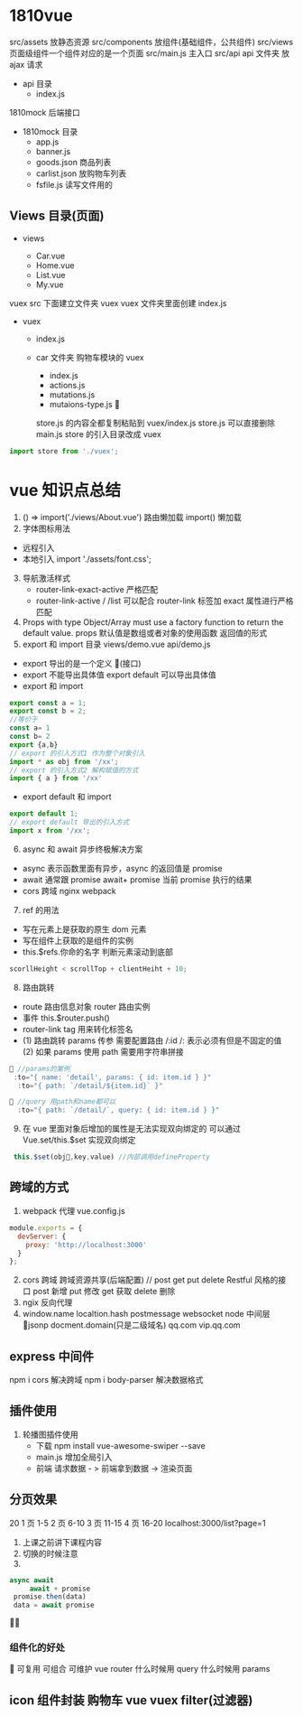# 1810vue

src/assets 放静态资源
src/components 放组件(基础组件，公共组件)
src/views 页面级组件一个组件对应的是一个页面
src/main.js 主入口
src/api api 文件夹 放 ajax 请求

- api 目录
  - index.js

1810mock 后端接口

- 1810mock 目录
  - app.js
  - banner.js
  - goods.json 商品列表
  - carlist.json 放购物车列表
  - fsfile.js 读写文件用的

## Views 目录(页面)

- views

  - Car.vue
  - Home.vue
  - List.vue
  - My.vue

vuex src 下面建立文件夹 vuex
vuex 文件夹里面创建 index.js

- vuex

  - index.js
  - car 文件夹 购物车模块的 vuex
    - index.js
    - actions.js
    - mutations.js
    - mutaions-type.js 

    store.js 的内容全都复制粘贴到 vuex/index.js
    store.js 可以直接删除
    main.js store 的引入目录改成 vuex

```js
import store from './vuex';
```

# vue 知识点总结

1.  () => import('./views/About.vue') 路由懒加载
    import() 懒加载
2.  字体图标用法

- 远程引入 <link
    rel="stylesheet"
    href="http://at.alicdn.com/t/font_1381660_7t98nmha784.css"
  />
- 本地引入 import './assets/font.css';

3. 导航激活样式
   - router-link-exact-active 严格匹配
   - router-link-active / /list 可以配合 router-link 标签加 exact 属性进行严格匹配
4. Props with type Object/Array must use a factory function to return the default value.
   props 默认值是数组或者对象的使用函数 返回值的形式
5. export 和 import 目录 views/demo.vue api/demo.js

- export 导出的是一个定义 (接口)
- export 不能导出具体值 export default 可以导出具体值
- export 和 import

```js
export const a = 1;
export const b = 2;
//等价于
const a= 1
const b= 2
export {a,b}
// export 的引入方式1 作为整个对象引入
import * as obj from '/xx';
// export 的引入方式2 解构赋值的方式
import { a } from '/xx'
```

- export default 和 import

```js
export default 1;
// export default 导出的引入方式
import x from '/xx';
```

6. async 和 await 异步终极解决方案

- async 表示函数里面有异步，async 的返回值是 promise
- await 通常跟 promise await+ promise 当前 promise 执行的结果
- cors 跨域 nginx webpack

7. ref 的用法

- 写在元素上是获取的原生 dom 元素
- 写在组件上获取的是组件的实例
- this.\$refs.你命的名字
  判断元素滚动到底部

```js
scorllHeight < scrollTop + clientHeiht + 10;
```

8. 路由跳转

- route 路由信息对象 router 路由实例
- 事件 this.\$router.push()
- router-link tag 用来转化标签名
- (1) 路由跳转 params 传参 需要配置路由 /:id /: 表示必须有但是不固定的值
  (2) 如果 params 使用 path 需要用字符串拼接

```js
 //params的案例
 :to="{ name: 'detail', params: { id: item.id } }"
  :to="{ path: `/detail/${item.id}` }"
```

```js
 //query 用path和name都可以
  :to="{ path: `/detail/`, query: { id: item.id } }"
```

9. 在 vue 里面对象后增加的属性是无法实现双向绑定的 可以通过 Vue.set/this.\$set 实现双向绑定

```js
 this.$set(obj,key,value) //内部调用defineProperty
```

## 跨域的方式

1. webpack 代理 vue.config.js

```js
module.exports = {
  devServer: {
    proxy: 'http://localhost:3000'
  }
};
```

2. cors 跨域 跨域资源共享(后端配置)
   // post get put delete
   Restful 风格的接口
   post 新增
   put 修改
   get 获取
   delete 删除
3. ngix 反向代理
4. window.name localtion.hash postmessage websocket node 中间层 jsonp docment.domain(只是二级域名) qq.com vip.qq.com

## express 中间件

npm i cors 解决跨域
npm i body-parser 解决数据格式

## 插件使用

1. 轮播图插件使用
   - 下载 npm install vue-awesome-swiper --save
   - main.js 增加全局引入
   - 前端 请求数据 - > 前端拿到数据 -> 渲染页面

## 分页效果

20 1 页 1-5 2 页 6-10 3 页 11-15 4 页 16-20
localhost:3000/list?page=1

1.  上课之前讲下课程内容
2.  切换的时候注意
3.

```js
async await
     await + promise
 promise.then(data)
 data = await promise
```



### 组件化的好处

 可复用 可组合 可维护
vue router 什么时候用 query 什么时候用 params

## icon 组件封装 购物车 vue vuex filter(过滤器)
